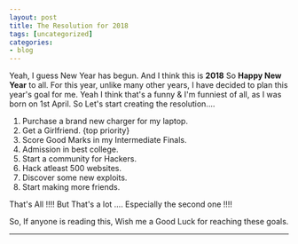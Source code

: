 ```yaml
---
layout: post
title: The Resolution for 2018
tags: [uncategorized]
categories:
- blog
---
```

Yeah, I guess New Year has begun. And I think this is <b>2018</b> So <b>Happy New Year</b> to all. For this year, unlike many other years, I have
decided to plan this year's goal for me. Yeah I think that's a funny & I'm funniest of all, as I was born on 1st April.
So Let's start creating the resolution....

1. Purchase a brand new charger for my laptop.
2. Get a Girlfriend. {top priority}
3. Score Good Marks in my Intermediate Finals.
4. Admission in best college.
5. Start a community for Hackers.
6. Hack atleast 500 websites. 
7. Discover some new exploits.
8. Start making more friends.

That's All !!!! But That's a lot .... Especially the second one !!!!

So, If anyone is reading this, Wish me a Good Luck for reaching these goals.

---
